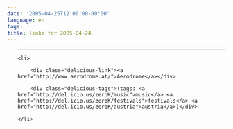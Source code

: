 ```yaml
---
date: '2005-04-25T12:00:00-00:00'
language: en
tags:
title: links for 2005-04-24
---
```



<ul class="delicious">

-------------------------------

	<li>

		<div class="delicious-link"><a href="http://www.aerodrome.at/">Aerodrome</a></div>

		<div class="delicious-tags">(tags: <a href="http://del.icio.us/zeroK/music">music</a> <a href="http://del.icio.us/zeroK/festivals">festivals</a> <a href="http://del.icio.us/zeroK/austria">austria</a>)</div>

	</li>

</ul>